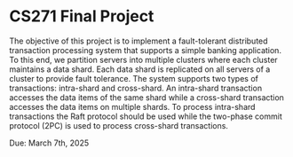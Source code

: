 # CS271 Final Project

The objective of this project is to implement a fault-tolerant distributed transaction processing system that supports a simple banking application. To this end, we
partition servers into multiple clusters where each cluster maintains a data shard. Each
data shard is replicated on all servers of a cluster to provide fault tolerance. The system supports two types of transactions: intra-shard and cross-shard. An intra-shard
transaction accesses the data items of the same shard while a cross-shard transaction
accesses the data items on multiple shards. To process intra-shard transactions the
Raft protocol should be used while the two-phase commit protocol (2PC) is used to
process cross-shard transactions.

Due: March 7th, 2025
